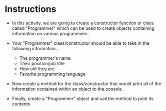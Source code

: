 # **Instructions**

* In this activity, we are going to create a constructor function or class called "Programmer" which can be used to create objects containing information on various programmers.

* Your "Programmer" class/constructor should be able to take in the following information...

  * The programmer's name
  * Their position/job title
  * How old they are
  * Favorite programming language

* Now create a method for the class/constructor that would print all of the information contained within an object to the console.

* Finally, create a "Programmer" object and call the method to print its contents
